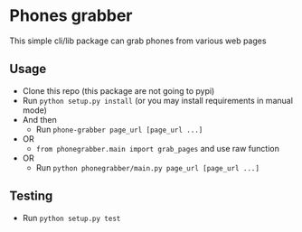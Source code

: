 # Phones grabber

This simple cli/lib package can grab phones from various web pages

## Usage
* Clone this repo (this package are not going to pypi)
* Run `python setup.py install` (or you may install requirements in manual mode)
* And then
    * Run `phone-grabber page_url [page_url ...]`
* OR
    * `from phonegrabber.main import grab_pages` and use raw function
* OR
    * Run `python phonegrabber/main.py page_url [page_url ...]`

## Testing
* Run `python setup.py test`
